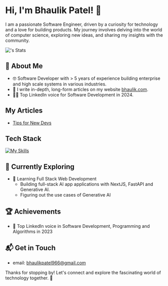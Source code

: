 # Hi, I'm Bhaulik Patel! 👋

I am a passionate Software Engineer, driven by a curiosity for technology and a love for building products. My journey involves delving into the world of computer science, exploring new ideas, and sharing my insights with the community.

![<bhaulik>'s Stats](https://github-readme-stats.vercel.app/api?bhaulik=<bhaulik>&theme=vue-dark&show_icons=true&hide_border=true&count_private=true)

## 🚀 About Me

- 🤓 Software Developer with > 5 years of experience building enterprise and high scale systems in various industries.
- 📝 I write in-depth, long-form articles on my website [bhaulik.com](https://bhaulik.com).
- 🧑‍💻 Top LinkedIn voice for Software Development in 2024.

## My Articles
- [Tips for New Devs]([https://www.freecodecamp.org/news/javascript-engine-and-runtime-explained/](https://qr.ae/psbkZy))


## Tech Stack
[![My Skills](https://skillicons.dev/icons?i=js,html,css,nextjs,c#,dotnet,postgres,visualstudio,tailwind,azure,fastapi,supabase)](https://skillicons.dev)

## 🌱 Currently Exploring

- 🚀 Learning Full Stack Web Development
  - Building full-stack AI app applications with NextJS, FastAPI and Generative AI.
  - Figuring out the use cases of Generative AI

 ## 🏆 Achievements

- 🌟 Top LinkedIn voice in Software Development, Programming and Algorithms in 2023 

## 📬 Get in Touch

- email: bhaulikpatel966@gmail.com

Thanks for stopping by! Let's connect and explore the fascinating world of technology together. 🚀
